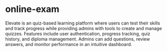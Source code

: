 # online-exam
Elevate is an quiz-based learning platform where users can  test their skills and track progress while providing admins with tools to create and manage quizzes. Features include user authentication, progress tracking, quiz history, and diploma management. Admins can add questions, review answers, and monitor performance in an intuitive dashboard.





